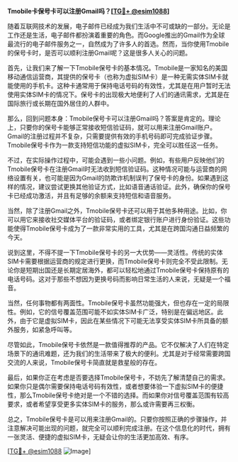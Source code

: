 **Tmobile卡保号卡可以注册Gmail吗？[[TG💪+ @esim1088](https://t.me/s/esim1088)]**

随着互联网技术的发展，电子邮件已经成为我们生活中不可或缺的一部分。无论是工作还是生活，电子邮件都扮演着重要的角色。而Google推出的Gmail作为全球最流行的电子邮件服务之一，自然成为了许多人的首选。然而，当你使用Tmobile的保号卡时，是否可以顺利注册Gmail呢？这是很多人关心的问题。

首先，让我们来了解一下Tmobile保号卡的基本情况。Tmobile是一家知名的美国移动通信运营商，其提供的保号卡（也称为虚拟SIM卡）是一种无需实体SIM卡就能使用的手机卡。这种卡通常用于保持电话号码的有效性，尤其是在用户暂时无法使用实体SIM卡的情况下。保号卡的出现极大地便利了人们的通讯需求，尤其是在国际旅行或长期在国外居住的人群中。

那么，回到问题本身：Tmobile保号卡可以注册Gmail吗？答案是肯定的。理论上，只要你的保号卡能够正常接收短信验证码，就可以用来注册Gmail账户。Gmail的注册过程并不复杂，只需要提供有效的手机号码即可完成验证步骤。Tmobile保号卡作为一款支持短信功能的虚拟SIM卡，完全可以胜任这一任务。

不过，在实际操作过程中，可能会遇到一些小问题。例如，有些用户反映他们的Tmobile保号卡在注册Gmail时无法收到短信验证码。这种情况可能与运营商的网络设置有关，也可能是因为Gmail的防欺诈机制误判了保号卡的身份。如果遇到这样的情况，建议尝试更换其他验证方式，比如语音通话验证。此外，确保你的保号卡已经成功激活，并且有足够的余额来支持短信和语音服务。

当然，除了注册Gmail之外，Tmobile保号卡还可以用于其他多种用途。比如，你可以用它来接收社交媒体平台的验证码，或者绑定银行账户进行身份验证。这些功能使得Tmobile保号卡成为了一款非常实用的工具，尤其是在跨国沟通日益频繁的今天。

说到这里，不得不提一下Tmobile保号卡的另一大优势——灵活性。传统的实体SIM卡需要根据运营商的规定进行更换，而Tmobile保号卡则完全不受此限制。无论你是短期出国还是长期定居海外，都可以轻松地通过Tmobile保号卡保持原有的电话号码。这对于那些不想因为更换号码而影响日常生活的人来说，无疑是一个福音。

当然，任何事物都有两面性。Tmobile保号卡虽然功能强大，但也存在一定的局限性。例如，它的信号覆盖范围可能不如实体SIM卡广泛，特别是在偏远地区。此外，由于它是虚拟SIM卡，因此在某些情况下可能无法享受实体SIM卡所具备的额外服务，如紧急呼叫等。

尽管如此，Tmobile保号卡依然是一款值得推荐的产品。它不仅解决了人们在特定场景下的通讯难题，还为我们的生活带来了极大的便利。尤其是对于经常需要跨国交流的人来说，Tmobile保号卡简直就是救星般的存在。

最后，如果你正在考虑是否要选择Tmobile保号卡，不妨先了解清楚自己的需求。如果你只是偶尔需要保持电话号码有效性，或者想要体验一下虚拟SIM卡的便捷性，那么Tmobile保号卡绝对是一个不错的选择。而如果你对信号覆盖范围有较高要求，或者希望享受更多实体SIM卡的服务，那么或许需要再三权衡。

总之，Tmobile保号卡是可以用来注册Gmail的。只要你按照正确的步骤操作，并注意解决可能出现的问题，就完全可以顺利完成注册。在这个信息化的时代，拥有一张灵活、便捷的虚拟SIM卡，无疑会让你的生活更加高效、有序。

[[TG💪+ @esim1088](https://t.me/s/esim1088) ![Image](https://i.postimg.cc/4NQfJmqS/Snipaste-2025-05-13-00-14-12.png)]